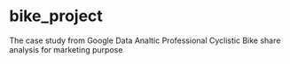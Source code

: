 # bike_project
The case study from Google Data Analtic Professional Cyclistic Bike share analysis for marketing purpose
